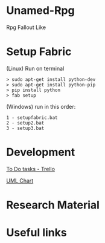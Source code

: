 # Unamed-Rpg
Rpg Fallout Like

# Setup Fabric 
(Linux)
Run on terminal
``` 
> sudo apt-get install python-dev
> sudo apt-get install python-pip
> pip install python
> fab setup
``` 
(Windows)
  run in this order:
``` 
1 - setupfabric.bat
2 - setup2.bat 
3 - setup3.bat
``` 

# Development
<a href="https://trello.com/b/gD8iwWxM/fallout-rpg">To Do tasks - Trello</a>

<a href="https://drive.draw.io/#G0B7OkbHEzNbIdYnZSZVNfRzV0UmM">UML Chart</a> 


# Research Material


# Useful links



